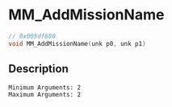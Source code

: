 # MM_AddMissionName
```c
// 0x005df680
void MM_AddMissionName(unk p0, unk p1)
```
## Description
```
Minimum Arguments: 2
Maximum Arguments: 2
```
